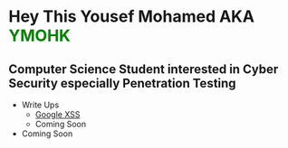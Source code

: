 # Hey This Yousef Mohamed AKA **<span style="color: green;">YMOHK</span>**
## Computer Science Student interested in Cyber Security especially Penetration Testing
- Write Ups
  + [Google XSS](https://jmohk.github.io/google-xss)
  + Coming Soon
- Coming Soon 
